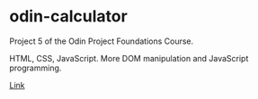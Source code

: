 # odin-calculator
Project 5 of the Odin Project Foundations Course.

HTML, CSS, JavaScript.
More DOM manipulation and JavaScript programming.

[Link](https://wrewsama.github.io/odin-calculator/)